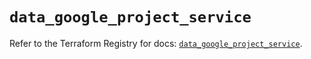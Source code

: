 # `data_google_project_service`

Refer to the Terraform Registry for docs: [`data_google_project_service`](https://registry.terraform.io/providers/hashicorp/google/6.45.0/docs/data-sources/project_service).
